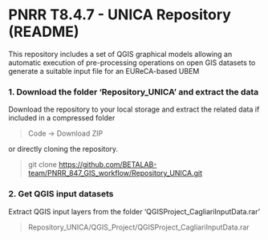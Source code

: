 # PNRR T8.4.7 - UNICA Repository (README)

This repository includes a set of QGIS graphical models allowing an automatic execution of pre-processing operations on open GIS datasets to generate a suitable input file for an EUReCA-based UBEM

### 1. Download the folder ‘Repository_UNICA’ and extract the data
Download the repository to your local storage and extract the related data if included in a compressed folder

> Code -> Download ZIP

or directly cloning the repository.

> git clone https://github.com/BETALAB-team/PNRR_847_GIS_workflow/Repository_UNICA.git

### 2. Get QGIS input datasets
Extract QGIS input layers from the folder ‘QGISProject_CagliariInputData.rar’ 
> Repository_UNICA/QGIS_Project/QGISProject_CagliariInputData.rar
